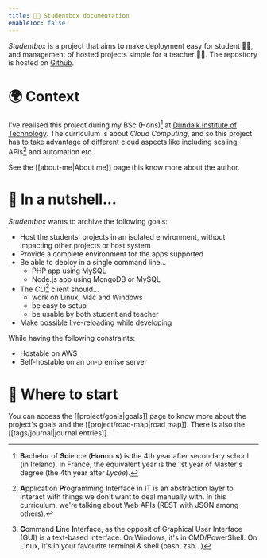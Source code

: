 ```yaml
---
title: 👨‍💻 Studentbox documentation
enableToc: false
---
```


_Studentbox_ is a project that aims to make deployment easy for student 👨‍🎓, and management of hosted projects simple for a teacher 👨‍🏫.
The repository is hosted on [Github](https://github.com/sinux-l5d/studentbox).

# 🌍 Context

I've realised this project during my BSc (Hons)[^bsc] at [Dundalk Institute of Technology](https://www.dkit.ie/). The curriculum is about _Cloud Computing_, and so this project has to take advantage of different cloud aspects like including scaling, APIs[^api] and automation etc.

See the [[about-me|About me]] page this know more about the author.

# 🥜 In a nutshell...

_Studentbox_ wants to archive the following goals:

- Host the students' projects in an isolated environment, without impacting other projects or host system
- Provide a complete environment for the apps supported
- Be able to deploy in a single command line...
  - PHP app using MySQL
  - Node.js app using MongoDB or MySQL
- The _CLI_[^cli] client should...
  - work on Linux, Mac and Windows
  - be easy to setup
  - be usable by both student and teacher
- Make possible live-reloading while developing

While having the following constraints:

- Hostable on AWS
- Self-hostable on an on-premise server

# 🏁 Where to start

You can access the [[project/goals|goals]] page to know more about the project's goals and the [[project/road-map|road map]].
There is also the [[tags/journal|journal entries]].

[^bsc]:
    **B**achelor of **Sc**ience (**Hon**our**s**) is the 4th year after secondary school (in Ireland).
    In France, the equivalent year is the 1st year of Master's degree (the 4th year after _Lycée_).

[^api]: **A**pplication **P**rogramming **I**nterface in IT is an abstraction layer to interact with things we don't want to deal manually with. In this curriculum, we're talking about Web APIs (REST with JSON among others).
[^cli]:
    **C**ommand **L**ine **I**nterface, as the opposit of Graphical User Interface (GUI) is a text-based interface.
    On Windows, it's in CMD/PowerShell. On Linux, it's in your favourite terminal & shell (bash, zsh...)

